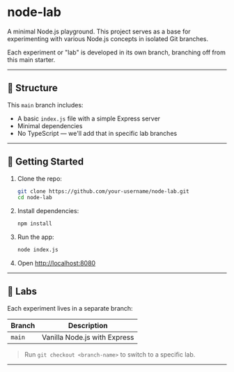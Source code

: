 # node-lab

A minimal Node.js playground. This project serves as a base for experimenting with various Node.js concepts in isolated Git branches.

Each experiment or "lab" is developed in its own branch, branching off from this main starter.

---

## 📁 Structure

This `main` branch includes:

- A basic `index.js` file with a simple Express server
- Minimal dependencies
- No TypeScript — we'll add that in specific lab branches

---

## 🚀 Getting Started

1. Clone the repo:

   ```bash
   git clone https://github.com/your-username/node-lab.git
   cd node-lab
   ```

2. Install dependencies:

   ```bash
   npm install
   ```

3. Run the app:

   ```bash
   node index.js
   ```

4. Open [http://localhost:8080](http://localhost:8080)

---

## 🧪 Labs

Each experiment lives in a separate branch:

| Branch | Description                  |
| ------ | ---------------------------- |
| `main` | Vanilla Node.js with Express |

> Run `git checkout <branch-name>` to switch to a specific lab.

---
